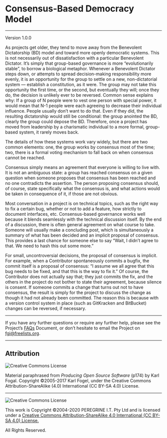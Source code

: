 # Consensus-Based Democracy Model

---

Version 1.0.0

As projects get older, they tend to move away from the Benevolent Dictatorship (BD) model and toward more openly democratic systems. This is not necessarily out of dissatisfaction with a particular Benevolent Dictator. It&rsquo;s simply that group-based governance is more &ldquo;evolutionarily stable&rdquo;, to borrow a biological metaphor. Whenever a Benevolent Dictator steps down, or attempts to spread decision-making responsibility more evenly, it is an opportunity for the group to settle on a new, non-dictatorial system &mdash; establish a constitution, as it were. The group may not take this opportunity the first time, or the second, but eventually they will; once they do, the decision is unlikely ever to be reversed. Common sense explains why: If a group of N people were to vest one person with special power, it would mean that N-1 people were each agreeing to decrease their individual influence. People usually don&rsquo;t want to do that. Even if they did, the resulting dictatorship would still be conditional: the group anointed the BD, clearly the group could depose the BD. Therefore, once a project has moved from leadership by a charismatic individual to a more formal, group-based system, it rarely moves back.

The details of how these systems work vary widely, but there are two common elements: one, the group works by consensus most of the time; two, there is a formal voting mechanism to fall back on when consensus cannot be reached.

Consensus simply means an agreement that everyone is willing to live with. It is not an ambiguous state: a group has reached consensus on a given question when someone proposes that consensus has been reached and no one contradicts the assertion. The person proposing consensus should, of course, state specifically what the consensus is, and what actions would be taken in consequence of it, if those are not obvious.

Most conversation in a project is on technical topics, such as the right way to fix a certain bug, whether or not to add a feature, how strictly to document interfaces, etc. Consensus-based governance works well because it blends seamlessly with the technical discussion itself. By the end of a discussion, there is often general agreement on what course to take. Someone will usually make a concluding post, which is simultaneously a summary of what has been decided and an implicit proposal of consensus. This provides a last chance for someone else to say &ldquo;Wait, I didn&rsquo;t agree to that. We need to hash this out some more.&rdquo;

For small, uncontroversial decisions, the proposal of consensus is implicit. For example, when a Contributor spontaneously commits a bugfix, the commit itself is a proposal of consensus: &ldquo;I assume we all agree that this bug needs to be fixed, and that this is the way to fix it.&rdquo; Of course, the Contributor does not actually say that; they just commits the fix, and the others in the project do not bother to state their agreement, because silence is consent. If someone commits a change that turns out not to have consensus, the result is simply for the project to discuss the change as though it had not already been committed. The reason this is because with a version control system in place (such as GitKracken and BitBucket) changes can be reversed, if necessary.

---

If you have any further questions or require any further help, please see the Project&rsquo;s [FAQs](FAQs.md) Document, or don&rsquo;t hesitate to email the Project on <fgi@freelists.org>.

---

## Attribution

![Creative Commons License](https://i.creativecommons.org/l/by-sa/4.0/88x31.png "Creative Commons License")

Material paraphrased from *Producing Open Source Software* (p174) by Karl Fogal. Copyright &copy;2005-2017 Karl Fogel, under the Creative Commons Attribution-ShareAlike (4.0) International (CC BY-SA 4.0) License.

---

![Creative Commons License](https://i.creativecommons.org/l/by-sa/4.0/88x31.png "Creative Commons License")

This work is Copyright &copy;2004-2020 PEREGRINE I.T. Pty Ltd and is licensed under a [Creative Commons Attribution-ShareAlike 4.0 International (CC BY-SA 4.0) License.](https://creativecommons.org/licenses/by-sa/4.0/)

All Rights Reserved.
